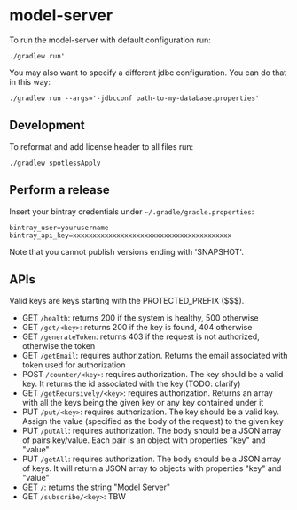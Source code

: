 # model-server

To run the model-server with default configuration run:

```
./gradlew run'
```

You may also want to specify a different jdbc configuration. You can do that in this way:

```
./gradlew run --args='-jdbcconf path-to-my-database.properties'
```

## Development

To reformat and add license header to all files run:

```
./gradlew spotlessApply
```

## Perform a release

Insert your bintray credentials under `~/.gradle/gradle.properties`:

```
bintray_user=yourusername
bintray_api_key=xxxxxxxxxxxxxxxxxxxxxxxxxxxxxxxxxxxxxxxx
```

Note that you cannot publish versions ending with 'SNAPSHOT'.

## APIs

Valid keys are keys starting with the PROTECTED_PREFIX ($$$).

* GET `/health`: returns 200 if the system is healthy, 500 otherwise
* GET `/get/<key>`: returns 200 if the key is found, 404 otherwise
* GET `/generateToken`: returns 403 if the request is not authorized, otherwise the token
* GET `/getEmail`: requires authorization. Returns the email associated with token used for authorization
* POST `/counter/<key>`: requires authorization. The key should be a valid key. It returns the id associated with the key (TODO: clarify)
* GET `/getRecursively/<key>`: requires authorization. Returns an array with all the keys being the given key or any key contained under it
* PUT `/put/<key>`: requires authorization. The key should be a valid key. Assign the value (specified as the body of the request) to the given key 
* PUT `/putAll`: requires authorization. The body should be a JSON array of pairs key/value. Each pair is an object with properties "key" and "value"
* PUT `/getAll`: requires authorization. The body should be a JSON array of keys. It will return a JSON array to objects with properties "key" and "value"
* GET `/`: returns the string "Model Server"
* GET `/subscribe/<key>`: TBW
